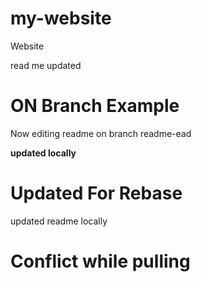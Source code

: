 # my-website
Website


read me updated

# ON Branch Example

Now editing readme on branch readme-ead

__updated locally__

# Updated For Rebase

updated readme locally
# Conflict while pulling
